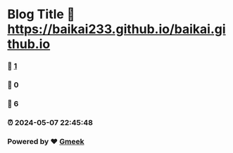 # Blog Title :link: https://baikai233.github.io/baikai.github.io 
### :page_facing_up: [1](https://baikai233.github.io/baikai.github.io/tag.html) 
### :speech_balloon: 0 
### :hibiscus: 6 
### :alarm_clock: 2024-05-07 22:45:48 
### Powered by :heart: [Gmeek](https://github.com/Meekdai/Gmeek)
